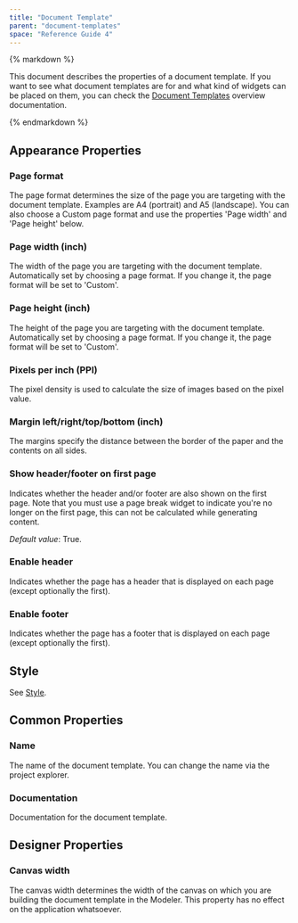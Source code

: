```yaml
---
title: "Document Template"
parent: "document-templates"
space: "Reference Guide 4"
---
```

<div class="alert alert-warning">{% markdown %}

This document describes the properties of a document template. If you want to see what document templates are for and what kind of widgets can be placed on them, you can check the [Document Templates](document-templates) overview documentation.

{% endmarkdown %}</div>

## Appearance Properties

### Page format

The page format determines the size of the page you are targeting with the document template. Examples are A4 (portrait) and A5 (landscape). You can also choose a Custom page format and use the properties 'Page width' and 'Page height' below.

### Page width (inch)

The width of the page you are targeting with the document template. Automatically set by choosing a page format. If you change it, the page format will be set to 'Custom'.

### Page height (inch)

The height of the page you are targeting with the document template. Automatically set by choosing a page format. If you change it, the page format will be set to 'Custom'.

### Pixels per inch (PPI)

The pixel density is used to calculate the size of images based on the pixel value.

### Margin left/right/top/bottom (inch)

The margins specify the distance between the border of the paper and the contents on all sides.

### Show header/footer on first page

Indicates whether the header and/or footer are also shown on the first page. Note that you must use a page break widget to indicate you're no longer on the first page, this can not be calculated while generating content.

_Default value_: True.

### Enable header

Indicates whether the page has a header that is displayed on each page (except optionally the first).

### Enable footer

Indicates whether the page has a footer that is displayed on each page (except optionally the first).

## Style

See [Style](style).

## Common Properties

### Name

The name of the document template. You can change the name via the project explorer.

### Documentation

Documentation for the document template.

## Designer Properties

### Canvas width

The canvas width determines the width of the canvas on which you are building the document template in the Modeler. This property has no effect on the application whatsoever.
